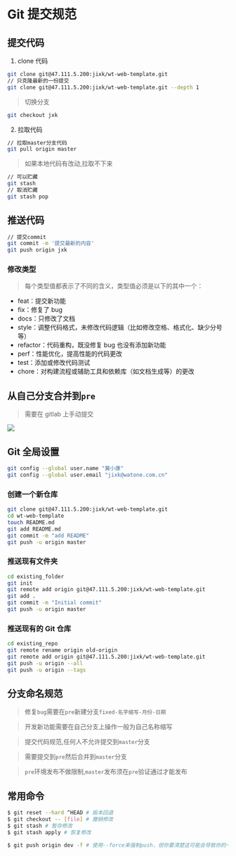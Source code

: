# Git 提交规范

## 提交代码

1. clone 代码

```bash
git clone git@47.111.5.200:jixk/wt-web-template.git
// 只克隆最新的一份提交
git clone git@47.111.5.200:jixk/wt-web-template.git --depth 1
```

> 切换分支

```bash
git checkout jxk
```

2. 拉取代码

```bash
// 拉取master分支代码
git pull origin master
```

> 如果本地代码有改动,拉取不下来

```bash
// 可以贮藏
git stash
// 取消贮藏
git stash pop
```

## 推送代码

```bash
// 提交commit
git commit -m '提交最新的内容'
git push origin jxk
```

### 修改类型

> 每个类型值都表示了不同的含义，类型值必须是以下的其中一个：

- feat：提交新功能
- fix：修复了 bug
- docs：只修改了文档
- style：调整代码格式，未修改代码逻辑（比如修改空格、格式化、缺少分号等）
- refactor：代码重构，既没修复 bug 也没有添加新功能
- perf：性能优化，提高性能的代码更改
- test：添加或修改代码测试
- chore：对构建流程或辅助工具和依赖库（如文档生成等）的更改

## 从自己分支合并到`pre`

> 需要在 gitlab 上手动提交

![](https://files.catbox.moe/wkua1s.png)

## Git 全局设置

```bash
git config --global user.name "冀小康"
git config --global user.email "jixk@watone.com.cn"
```

### 创建一个新仓库

``` bash
git clone git@47.111.5.200:jixk/wt-web-template.git
cd wt-web-template
touch README.md
git add README.md
git commit -m "add README"
git push -u origin master
```

### 推送现有文件夹

```bash
cd existing_folder
git init
git remote add origin git@47.111.5.200:jixk/wt-web-template.git
git add .
git commit -m "Initial commit"
git push -u origin master
```

### 推送现有的 Git 仓库

```bash
cd existing_repo
git remote rename origin old-origin
git remote add origin git@47.111.5.200:jixk/wt-web-template.git
git push -u origin --all
git push -u origin --tags
```

## 分支命名规范

> 修复`bug`需要在`pre`新建分支`fixed-名字缩写-月份-日期`

> 开发新功能需要在自己分支上操作一般为自己名称缩写

> 提交代码规范,任何人不允许提交到`master`分支

> 需要提交到`pre`然后合并到`master`分支

> `pre`环境发布不做限制,`master`发布须在`pre`验证通过才能发布

## 常用命令

```bash
$ git reset --hard ^HEAD # 版本回退
$ git checkout -- [file] # 撤销修改
$ git stash # 暂存修改
$ git stash apply # 恢复修改
```

```bash
$ git push origin dev -f # 使用--force来强制push，但你要清楚这可能会导致你的一些commit记录的丢失，所以请仅在个人分支进行该操作
```
